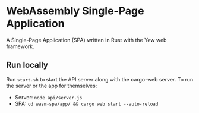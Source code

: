 # WebAssembly Single-Page Application

A Single-Page Application (SPA) written in Rust with the Yew web framework.

## Run locally

Run `start.sh` to start the API server along with the cargo-web server. To run the server or the app for themselves:
* Server: `node api/server.js`
* SPA: `cd wasm-spa/app/ && cargo web start --auto-reload`